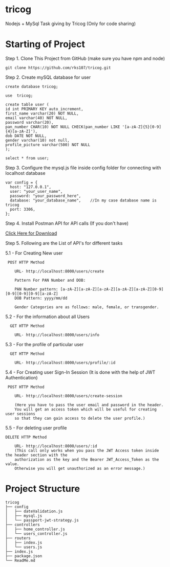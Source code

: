 # tricog
Nodejs + MySql Task giving by Tricog (Only for code sharing)

# Starting of Project

Step 1. Clone This Project from GitHub
(make sure you have npm and node)

```
git clone https://github.com/rks107/tricog.git
```

Step 2. Create mySQL database for user

```
create database tricog;

use  tricog;

create table user (
id int PRIMARY KEY auto_increment, 
first_name varchar(20) NOT NULL, 
email varchar(40) NOT NULL, 
password varchar(20), 
pan_number CHAR(10) NOT NULL CHECK(pan_number LIKE '[a-zA-Z]{5}[0-9]{4}[a-zA-Z]'),
dob DATE NOT NULL,
gender varchar(10) not null,
profile_picture varchar(500) NOT NULL
);

select * from user;
```

Step 3. Configure the mysql.js file inside config folder for connecting with localhost database

```
var config = {
  host: "127.0.0.1",
  user: "your_user_name",
  password: "your_password_here",
  database: "your_database_name",    //In my case database name is tricog
  port: 3306,
};
```

Step 4. Install Postman API for API calls (If you don't have)

<a href="https://www.postman.com/downloads/">Click Here for Download </a>

Step 5. Following are the List of API's for different tasks

  5.1 - For Creating New user
      
     POST HTTP Method 
     
        URL- http://localhost:8000/users/create

        Pattern For PAN Number and DOB:
        
        PAN Number pattern: [a-zA-Z][a-zA-Z][a-zA-Z][a-zA-Z][a-zA-Z][0-9][0-9][0-9][0-9][a-zA-Z]
        DOB Pattern: yyyy/mm/dd

        Gender Categories are as follows: male, female, or transgender.
    
    
   5.2 - For the information about all Users
    
      GET HTTP Method 
      
        URL- http://localhost:8000/users/info
    
    
   5.3 - For the profile of particular user
   
      GET HTTP Method 
      
        URL- http://localhost:8000/users/profile/:id
    
    
   5.4 - For Creating user Sign-In Session (It is done with the help of JWT Authentication)
   
     POST HTTP Method 
     
        URL- http://localhost:8000/users/create-session

        (Here you have to pass the user email and password in the header. 
        You will get an access token which will be useful for creating user sessions 
        so that they can gain access to delete the user profile.)
 

  5.5 - For deleting user profile
  
    DELETE HTTP Method 
    
        URL- http://localhost:8000/users/:id
        (This call only works when you pass the JWT Access token inside the header section with the 
        authorization as the key and the Bearer JWT_Access_Token as the value. 
        Otherwise you will get unauthorized as an error message.)

# Project Structure

```
tricog
├── config
│   ├── dateValidation.js
│   ├── mysql.js
│   └── passport-jwt-strategy.js
├── controllers
│   ├── home_controller.js
│   └── users_controller.js
├── routers
│   ├── index.js
│   └── users.js
├── index.js
├── package.json
└── ReadMe.md
```

